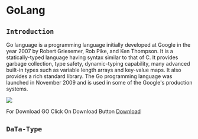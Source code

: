 # GoLang

## `Introduction`
Go language is a programming language initially developed at Google in the year 2007 by Robert Griesemer, Rob Pike, and Ken Thompson. It is a statically-typed language having syntax similar to that of C. It provides garbage collection, type safety, dynamic-typing capability, many advanced built-in types such as variable length arrays and key-value maps. It also provides a rich standard library. The Go programming language was launched in November 2009 and is used in some of the Google's production systems.

![](https://skywell.software/wp-content/uploads/2019/05/go-programming-language-1024x512.jpg)

For Download GO Click On Download Button [Download](https://golang.org/dl/)

## `DaTa-Type`
